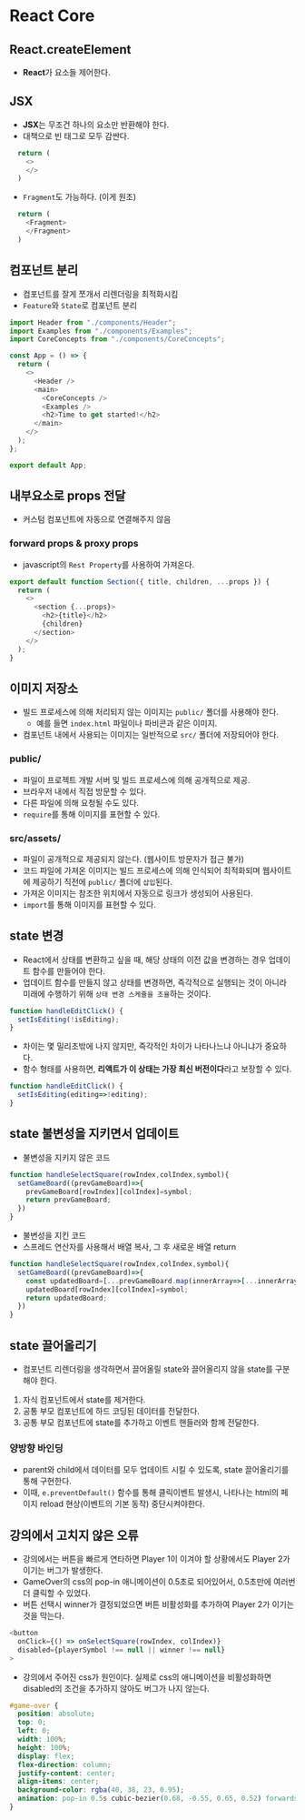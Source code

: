 # React Core

## React.createElement

- **React**가 요소들 제어한다.

## JSX

- **JSX**는 무조건 하나의 요소만 반환해야 한다.
- 대책으로 빈 태그로 모두 감싼다.

```javascript
  return (
    <>
    </>
  )
```

- `Fragment`도 가능하다. (이게 원조)
  
```javascript
  return (
    <Fragment>
    </Fragment>
  )
```

## 컴포넌트 분리

- 컴포넌트를 잘게 쪼개서 리렌더링을 최적화시킴
- `Feature`와 `State`로 컴포넌트 분리

```javascript
import Header from "./components/Header";
import Examples from "./components/Examples";
import CoreConcepts from "./components/CoreConcepts";

const App = () => {
  return (
    <>
      <Header />
      <main>
        <CoreConcepts />
        <Examples />
        <h2>Time to get started!</h2>
      </main>
    </>
  );
};

export default App;
```
## 내부요소로 props 전달

- 커스텀 컴포넌트에 자동으로 연결해주지 않음

### forward props & proxy props

- javascript의 `Rest Property`를 사용하여 가져온다.

```javascript
export default function Section({ title, children, ...props }) {
  return (
    <>
      <section {...props}>
        <h2>{title}</h2>
        {children}
      </section>
    </>
  );
}
```

## 이미지 저장소

- 빌드 프로세스에 의해 처리되지 않는 이미지는 `public/` 폴더를 사용해야 한다.
  - 예를 들면 `index.html` 파일이나 파비콘과 같은 이미지.
- 컴포넌트 내에서 사용되는 이미지는 일반적으로 `src/` 폴더에 저장되어야 한다.

### public/

- 파일이 프로젝트 개발 서버 및 빌드 프로세스에 의해 공개적으로 제공.
- 브라우저 내에서 직접 방문할 수 있다.
- 다른 파일에 의해 요청될 수도 있다.
- `require`를 통해 이미지를 표현할 수 있다.


### src/assets/

- 파일이 공개적으로 제공되지 않는다. (웹사이트 방문자가 접근 불가)
- 코드 파일에 가져온 이미지는 빌드 프로세스에 의해 인식되어 최적화되며 웹사이트에 제공하기 직전에 `public/` 폴더에 `삽입`된다.
- 가져온 이미지는 참조한 위치에서 자동으로 링크가 생성되어 사용된다.
- `import`를 통해 이미지를 표현할 수 있다.

## state 변경

- React에서 상태를 변환하고 싶을 때, 해당 상태의 이전 값을 변경하는 경우 업데이트 함수를 만들어야 한다.
- 업데이트 함수를 만들지 않고 상태를 변경하면, 즉각적으로 실행되는 것이 아니라 미래에 수행하기 위해 `상태 변경 스케쥴을 조율`하는 것이다.
  
```javascript
function handleEditClick() {
  setIsEditing(!isEditing);
}
```

- 차이는 몇 밀리초밖에 나지 않지만, 즉각적인 차이가 나타나느냐 아니냐가 중요하다.
- 함수 형태를 사용하면, **리액트가 이 상태는 가장 최신 버전이다**라고 보장할 수 있다. 

```javascript
function handleEditClick() {
  setIsEditing(editing=>!editing);
}
```

## state 불변성을 지키면서 업데이트

- 불변성을 지키지 않은 코드
  
```javascript
function handleSelectSquare(rowIndex,colIndex,symbol){
  setGameBoard((prevGameBoard)=>{
    prevGameBoard[rowIndex][colIndex]=symbol;
    return prevGameBoard;
  })
}
```

- 불변성을 지킨 코드
- 스프레드 연산자를 사용해서 배열 복사, 그 후 새로운 배열 return

```javascript
function handleSelectSquare(rowIndex,colIndex,symbol){
  setGameBoard((prevGameBoard)=>{
    const updatedBoard=[...prevGameBoard.map(innerArray=>[...innerArray])];
    updatedBoard[rowIndex][colIndex]=symbol;
    return updatedBoard;
  })
}
```

## state 끌어올리기

- 컴포넌트 리렌더링을 생각하면서 끌어올릴 state와 끌어올리지 않을 state를 구분해야 한다.

1. 자식 컴포넌트에서 state를 제거한다.
2. 공통 부모 컴포넌트에 하드 코딩된 데이터를 전달한다.
3. 공통 부모 컴포넌트에 state를 추가하고 이벤트 핸들러와 함께 전달한다.
   
### 양방향 바인딩

- parent와 child에서 데이터를 모두 업데이트 시킬 수 있도록, state 끌어올리기를 통해 구현한다.
- 이때, `e.preventDefault()` 함수를 통해 클릭이벤트 발생시, 나타나는 html의 페이지 reload 현상(이벤트의 기본 동작) 중단시켜야한다.

## 강의에서 고치지 않은 오류

- 강의에서는 버튼을 빠르게 연타하면 Player 1이 이겨야 할 상황에서도 Player 2가 이기는 버그가 발생한다.
- GameOver의 css의 pop-in 애니메이션이 0.5초로 되어있어서, 0.5초만에 여러번 더 클릭할 수 있었다.
- 버튼 선택시 winner가 결정되었으면 버튼 비활성화를 추가하여 Player 2가 이기는 것을 막는다.

```javascript
<button
  onClick={() => onSelectSquare(rowIndex, colIndex)}
  disabled={playerSymbol !== null || winner !== null}
>
```

- 강의에서 주어진 css가 원인이다. 실제로 css의 애니메이션을 비활성화하면 disabled의 조건을 추가하지 않아도 버그가 나지 않는다.
  
```css
#game-over {
  position: absolute;
  top: 0;
  left: 0;
  width: 100%;
  height: 100%;
  display: flex;
  flex-direction: column;
  justify-content: center;
  align-items: center;
  background-color: rgba(40, 38, 23, 0.95);
  animation: pop-in 0.5s cubic-bezier(0.68, -0.55, 0.65, 0.52) forwards;
}
```












